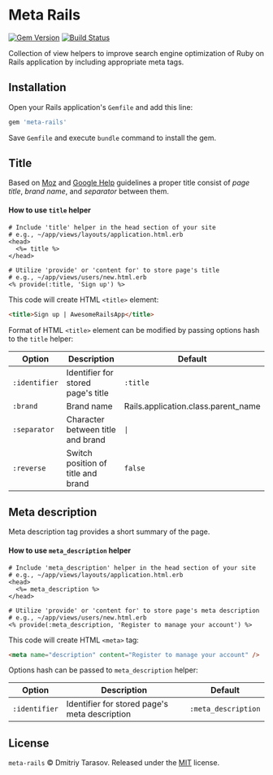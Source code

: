 # Meta Rails

[![Gem Version](https://badge.fury.io/rb/meta-rails.svg)](https://badge.fury.io/rb/meta-rails)
[![Build Status](https://travis-ci.org/rubysamurai/meta-rails.svg)](https://travis-ci.org/rubysamurai/meta-rails)

Collection of view helpers to improve search engine optimization of Ruby on Rails application by including appropriate meta tags.

## Installation

Open your Rails application's `Gemfile` and add this line:

```ruby
gem 'meta-rails'
```

Save `Gemfile` and execute `bundle` command to install the gem.

## Title

Based on [Moz](https://moz.com/learn/seo/title-tag) and [Google Help](https://support.google.com/webmasters/answer/35624#3) guidelines a proper title consist of *page title*, *brand name*, and *separator* between them.

#### How to use `title` helper

```erb
# Include 'title' helper in the head section of your site
# e.g., ~/app/views/layouts/application.html.erb
<head>
  <%= title %>
</head>

# Utilize 'provide' or 'content for' to store page's title
# e.g., ~/app/views/users/new.html.erb
<% provide(:title, 'Sign up') %>
```

This code will create HTML `<title>` element:

```html
<title>Sign up | AwesomeRailsApp</title>
```

Format of HTML `<title>` element can be modified by passing options hash to the `title` helper:

Option       | Description                                   | Default
-------------|-----------------------------------------------|-----------
`:identifier`| Identifier for stored page's title            | `:title`
`:brand`     | Brand name                                    | Rails.application.class.parent_name
`:separator` | Character between title and brand             | `\|`
`:reverse`   | Switch position of title and brand            | `false`

## Meta description

Meta description tag provides a short summary of the page. 

#### How to use `meta_description` helper

```erb
# Include 'meta_description' helper in the head section of your site
# e.g., ~/app/views/layouts/application.html.erb
<head>
  <%= meta_description %>
</head>

# Utilize 'provide' or 'content for' to store page's meta description
# e.g., ~/app/views/users/new.html.erb
<% provide(:meta_description, 'Register to manage your account') %>
```

This code will create HTML `<meta>` tag:

```html
<meta name="description" content="Register to manage your account" />
```

Options hash can be passed to `meta_description` helper:

Option       | Description                                   | Default
-------------|-----------------------------------------------|-----------
`:identifier`| Identifier for stored page's meta description | `:meta_description`


## License

`meta-rails` © Dmitriy Tarasov. Released under the [MIT](LICENSE.txt) license.
